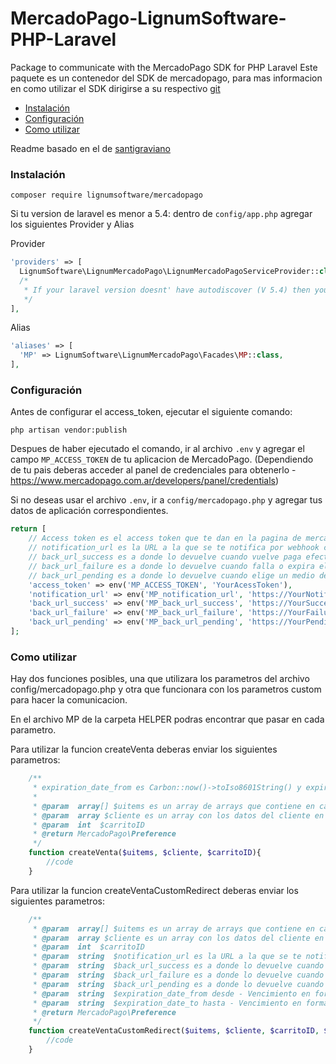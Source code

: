 # MercadoPago-LignumSoftware-PHP-Laravel
Package to communicate with the MercadoPago SDK for PHP Laravel
Este paquete es un contenedor del SDK de mercadopago, para mas informacion en como utilizar el SDK dirigirse a su respectivo [git](https://github.com/mercadopago/dx-php)

* [Instalación](#install)
* [Configuración](#configuration)
* [Como utilizar](#how-to)

Readme basado en el de [santigraviano](https://github.com/santigraviano/laravel-mercadopago/blob/master/README.md)

<a name="install"></a>
### Instalación

`composer require lignumsoftware/mercadopago`

Si tu version de laravel es menor a 5.4: dentro de `config/app.php` agregar los siguientes Provider y Alias

Provider

```php
'providers' => [
  LignumSoftware\LignumMercadoPago\LignumMercadoPagoServiceProvider::class,
  /*
   * If your laravel version doesnt' have autodiscover (V 5.4) then you need to add this manually
   */
],
```

Alias

```php
'aliases' => [
  'MP' => LignumSoftware\LignumMercadoPago\Facades\MP::class,
],
```

<a name="configuration"></a>
### Configuración

Antes de configurar el access_token, ejecutar el siguiente comando: 

`php artisan vendor:publish`

Despues de haber ejecutado el comando, ir al archivo `.env` y agregar el campo `MP_ACCESS_TOKEN` de tu aplicacion de MercadoPago. (Dependiendo de tu pais deberas acceder al panel de credenciales para obtenerlo - https://www.mercadopago.com.ar/developers/panel/credentials)

Si no deseas usar el archivo `.env`, ir a `config/mercadopago.php` y agregar tus datos de aplicación correspondientes.

```php
return [
    // Access token es el access token que te dan en la pagina de mercadolibre
    // notification_url es la URL a la que se te notifica por webhook cuando cambie le estado del pago
    // back_url_success es a donde lo devuelve cuando vuelve paga efectivamente en mercadopago
    // back_url_failure es a donde lo devuelve cuando falla o expira el pago
    // back_url_pending es a donde lo devuelve cuando elige un medio de pago no inmediato
	'access_token' => env('MP_ACCESS_TOKEN', 'YourAcessToken'),
	'notification_url' => env('MP_notification_url', 'https://YourNotificationPage.com/'),
	'back_url_success' => env('MP_back_url_success', 'https://YourSuccessPage.com/'),
	'back_url_failure' => env('MP_back_url_failure', 'https://YourFailurePage.com/'),
	'back_url_pending' => env('MP_back_url_pending', 'https://YourPendingPage.com/')
];
```

<a name="how-to"></a>
### Como utilizar

Hay dos funciones posibles, una que utilizara los parametros del archivo config/mercadopago.php y otra que funcionara con los parametros custom para hacer la comunicacion.

En el archivo MP de la carpeta HELPER podras encontrar que pasar en cada parametro.

Para utilizar la funcion createVenta deberas enviar los siguientes parametros:
```php
    /**
     * expiration_date_from es Carbon::now()->toIso8601String() y expiration_date_to = Carbon::now()->addHour()->toIso8601String() lo que significa que expira en una hora, si se desea customizar estos (y otros) parametros usar la funcion  createVentaCustomRedirect
     * 
     * @param  array[] $uitems es un array de arrays que contiene en cada item[0] = Titulo del articulo, item[1] = cantidad del articulo, item[2] = precio unitario
     * @param  array $cliente es un array con los datos del cliente en donde $cliente[0] = nombre, $cliente[1] = apellido, $cliente[2] = email , $cliente[3] = dni
     * @param  int  $carritoID
     * @return MercadoPago\Preference
     */
    function createVenta($uitems, $cliente, $carritoID){
        //code
    }

```

Para utilizar la funcion createVentaCustomRedirect deberas enviar los siguientes parametros:

```php
    /**
     * @param  array[] $uitems es un array de arrays que contiene en cada item[0] = Titulo del articulo, item[1] = cantidad del articulo, item[2] = precio unitario
     * @param  array $cliente es un array con los datos del cliente en donde $cliente[0] = nombre, $cliente[1] = apellido, $cliente[2] = email , $cliente[3] = dni
     * @param  int  $carritoID
     * @param  string  $notification_url es la URL a la que se te notifica por webhook cuando cambie le estado del pago
     * @param  string  $back_url_success es a donde lo devuelve cuando vuelve paga efectivamente en mercadopago
     * @param  string  $back_url_failure es a donde lo devuelve cuando falla o expira el pago
     * @param  string  $back_url_pending es a donde lo devuelve cuando elige un medio de pago no inmediato
     * @param  string  $expiration_date_from desde - Vencimiento en formato Iso8601 para ambos expiration date es recomendable usar el parse de carbon por ejemplo "Carbon::now()->toIso8601String()"
     * @param  string  $expiration_date_to hasta - Vencimiento en formato Iso8601
     * @return MercadoPago\Preference
     */
    function createVentaCustomRedirect($uitems, $cliente, $carritoID, $notification_url, $back_url_success, $back_url_failure, $back_url_pending, $expiration_date_from, $expiration_date_to){
        //code
    }
```